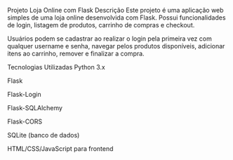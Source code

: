 Projeto Loja Online com Flask
Descrição
Este projeto é uma aplicação web simples de uma loja online desenvolvida com Flask. Possui funcionalidades de login, listagem de produtos, carrinho de compras e checkout.

Usuários podem se cadastrar ao realizar o login pela primeira vez com qualquer username e senha, navegar pelos produtos disponíveis, adicionar itens ao carrinho, remover e finalizar a compra.

Tecnologias Utilizadas
Python 3.x

Flask

Flask-Login

Flask-SQLAlchemy

Flask-CORS

SQLite (banco de dados)

HTML/CSS/JavaScript para frontend